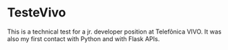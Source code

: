 # TesteVivo

This is a technical test for a jr. developer position at Telefônica VIVO. It was also my first contact with Python and with Flask APIs.
